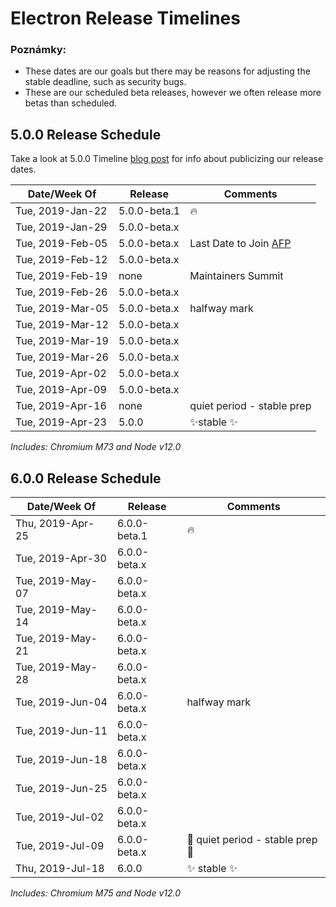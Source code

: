 # Electron Release Timelines

### Poznámky:

- These dates are our goals but there may be reasons for adjusting the stable deadline, such as security bugs.
- These are our scheduled beta releases, however we often release more betas than scheduled.

## 5.0.0 Release Schedule

Take a look at 5.0.0 Timeline [blog post](https://electronjs.org/blog/electron-5-0-timeline) for info about publicizing our release dates.

| Date/Week Of     | Release      | Comments                                                                  |
| ---------------- | ------------ | ------------------------------------------------------------------------- |
| Tue, 2019-Jan-22 | 5.0.0-beta.1 | 🔥                                                                         |
| Tue, 2019-Jan-29 | 5.0.0-beta.x |                                                                           |
| Tue, 2019-Feb-05 | 5.0.0-beta.x | Last Date to Join [AFP](https://electronjs.org/blog/app-feedback-program) |
| Tue, 2019-Feb-12 | 5.0.0-beta.x |                                                                           |
| Tue, 2019-Feb-19 | none         | Maintainers Summit                                                        |
| Tue, 2019-Feb-26 | 5.0.0-beta.x |                                                                           |
| Tue, 2019-Mar-05 | 5.0.0-beta.x | halfway mark                                                              |
| Tue, 2019-Mar-12 | 5.0.0-beta.x |                                                                           |
| Tue, 2019-Mar-19 | 5.0.0-beta.x |                                                                           |
| Tue, 2019-Mar-26 | 5.0.0-beta.x |                                                                           |
| Tue, 2019-Apr-02 | 5.0.0-beta.x |                                                                           |
| Tue, 2019-Apr-09 | 5.0.0-beta.x |                                                                           |
| Tue, 2019-Apr-16 | none         | quiet period - stable prep                                                |
| Tue, 2019-Apr-23 | 5.0.0        | ✨stable ✨                                                                 |

*Includes: Chromium M73 and Node v12.0*

## 6.0.0 Release Schedule

| Date/Week Of     | Release      | Comments                       |
| ---------------- | ------------ | ------------------------------ |
| Thu, 2019-Apr-25 | 6.0.0-beta.1 | 🔥                              |
| Tue, 2019-Apr-30 | 6.0.0-beta.x |                                |
| Tue, 2019-May-07 | 6.0.0-beta.x |                                |
| Tue, 2019-May-14 | 6.0.0-beta.x |                                |
| Tue, 2019-May-21 | 6.0.0-beta.x |                                |
| Tue, 2019-May-28 | 6.0.0-beta.x |                                |
| Tue, 2019-Jun-04 | 6.0.0-beta.x | halfway mark                   |
| Tue, 2019-Jun-11 | 6.0.0-beta.x |                                |
| Tue, 2019-Jun-18 | 6.0.0-beta.x |                                |
| Tue, 2019-Jun-25 | 6.0.0-beta.x |                                |
| Tue, 2019-Jul-02 | 6.0.0-beta.x |                                |
| Tue, 2019-Jul-09 | 6.0.0-beta.x | 🚧 quiet period - stable prep 🚧 |
| Thu, 2019-Jul-18 | 6.0.0        | ✨ stable ✨                     |

*Includes: Chromium M75 and Node v12.0*